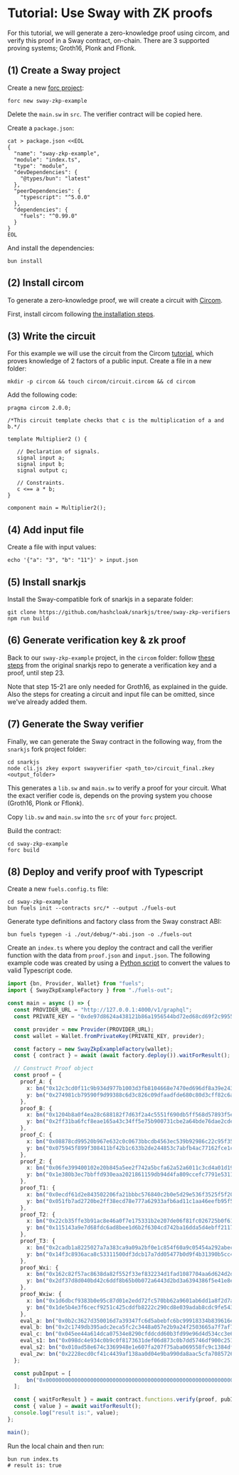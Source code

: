 # Tutorial: Use Sway with ZK proofs

For this tutorial, we will generate a zero-knowledge proof using circom, and verify this proof in a Sway contract, on-chain. There are 3 supported proving systems; Groth16, Plonk and Fflonk. 

## (1) Create a Sway project

Create a new [forc project](https://docs.fuel.network/docs/sway/introduction/forc_project/#a-forc-project):
```bash=
forc new sway-zkp-example
```

Delete the `main.sw` in `src`. The verifier contract will be copied here. 

Create a `package.json`:

```bash=
cat > package.json <<EOL
{
  "name": "sway-zkp-example",
  "module": "index.ts",
  "type": "module",
  "devDependencies": {
    "@types/bun": "latest"
  },
  "peerDependencies": {
    "typescript": "^5.0.0"
  },
  "dependencies": {
    "fuels": "^0.99.0"
  }
}
EOL
```
And install the dependencies:
```bash=
bun install
```

## (2) Install circom

To generate a zero-knowledge proof, we will create a circuit with [Circom](https://docs.circom.io/).

First, install circom following [the installation steps](https://docs.circom.io/getting-started/installation/). 

## (3) Write the circuit

For this example we will use the circuit from the Circom [tutorial](https://docs.circom.io/getting-started/writing-circuits/), which proves knowledge of 2 factors of a public input. Create a file in a new folder:
```bash=
mkdir -p circom && touch circom/circuit.circom && cd circom
```
Add the following code:
```circom=
pragma circom 2.0.0;

/*This circuit template checks that c is the multiplication of a and b.*/  

template Multiplier2 () {  

   // Declaration of signals.  
   signal input a;  
   signal input b;  
   signal output c;  

   // Constraints.  
   c <== a * b;  
}

component main = Multiplier2();
```

## (4) Add input file

Create a file with input values:
```bash=
echo '{"a": "3", "b": "11"}' > input.json
```

## (5) Install snarkjs

Install the Sway-compatible fork of snarkjs in a separate folder:

```bash=
git clone https://github.com/hashcloak/snarkjs/tree/sway-zkp-verifiers
npm run build
```

## (6) Generate verification key & zk proof

Back to our `sway-zkp-example` project, in the `circom` folder: follow [these steps](https://github.com/iden3/snarkjs/tree/master?tab=readme-ov-file#guide) from the original snarkjs repo to generate a verification key and a proof, until step 23.  

Note that step 15-21 are only needed for Groth16, as explained in the guide. Also the steps for creating a circuit and input file can be omitted, since we've already added them. 

## (7) Generate the Sway verifier

Finally, we can generate the Sway contract in the following way, from the `snarkjs` fork project folder:

```bash=
cd snarkjs
node cli.js zkey export swayverifier <path_to>/circuit_final.zkey <output_folder>
```

This generates a `lib.sw` and `main.sw` to verify a proof for your circuit. What the exact verifier code is, depends on the proving system you choose (Groth16, Plonk or Fflonk). 

Copy `lib.sw` and `main.sw` into the `src` of your `forc` project.

Build the contract:
```bash=
cd sway-zkp-example
forc build
```

## (8) Deploy and verify proof with Typescript

Create a new `fuels.config.ts` file:
```bash=
cd sway-zkp-example
bun fuels init --contracts src/* --output ./fuels-out
```

Generate type definitions and factory class from the Sway constract ABI:
```bash=
bun fuels typegen -i ./out/debug/*-abi.json -o ./fuels-out
```

Create an `index.ts` where you deploy the contract and call the verifier function with the data from `proof.json` and `input.json`. The following example code was created by using a [Python script](scripts/generate_sway.py) to convert the values to valid Typescript code. 

```typescript
import {bn, Provider, Wallet} from "fuels";
import { SwayZkpExampleFactory } from "./fuels-out";

const main = async () => {
  const PROVIDER_URL = "http://127.0.0.1:4000/v1/graphql";
  const PRIVATE_KEY = "0xde97d8624a438121b86a1956544bd72ed68cd69f2c99555b08b1e8c51ffd511c";

  const provider = new Provider(PROVIDER_URL);
  const wallet = Wallet.fromPrivateKey(PRIVATE_KEY, provider);

  const factory = new SwayZkpExampleFactory(wallet);
  const { contract } = await (await factory.deploy()).waitForResult();

  // Construct Proof object
  const proof = {
    proof_A: {
      x: bn("0x12c3cd0f11c9b934d977b1003d3fb8104668e7470ed696df8a39e24376ae8165", "hex"),
      y: bn("0x274981cb79590f9d99388c6d3c826c09dfaadfde680c80d3cff82c6abd6baedb", "hex")
    },
    proof_B: {
      x: bn("0x1204b8a0f4ea28c688182f7d63f2a4c5551f690db5ff568d57893f5e3df837c2", "hex"),
      y: bn("0x2ff31ba6fcf8eae165a43c34ff5e75b900731cbe2a64bde76dae2cde93e2304b", "hex")
    },
    proof_C: {
      x: bn("0x08878cd99520b967e632c0c0673bbcdb4563ec539b92986c22c95f3576cbb7c9", "hex"),
      y: bn("0x075945f899f308411bf42b1c633b2de244853c7abfb4ac77162fce1c0801de98", "hex")
    },
    proof_Z: {
      x: bn("0x06fe399400102e20b845a5ee2f742a5bcfa62a52a6011c3cd4a01d195a66d775", "hex"),
      y: bn("0x1e380b3ec7bbffd930eaa2021861159db94d4fa809ccefc7791e5311c8141c8e", "hex")
    },
    proof_T1: {
      x: bn("0x0ecdf61d2e843502206fa21bbbc576840c2b0e5d29e536f3525f5f20c1b9053a", "hex"),
      y: bn("0x051fb7ad2720be2ff38ecd78e777a62933afb6ad11c1aa46eefb95f5aaf976c4", "hex")
    },
    proof_T2: {
      x: bn("0x22cb35ffe3b91ac8e46a0f7e175331b2e207de06f81fc026725b0f61ade6b562", "hex"),
      y: bn("0x115143a9e7d68fdc6ad8bee1d6b2f6304cd742ba16dda5d4ebff2117df00681d", "hex")
    },
    proof_T3: {
      x: bn("0x2cadb1a8225027a7a383ca9a09a2bf0e1c854f60a9c05454a292abecc2d1245c", "hex"),
      y: bn("0x14f3c8936aca8c53311500df3dcb17a7dd05477b0d9f4b31390b5cc47a270158", "hex")
    },
    proof_Wxi: {
      x: bn("0x162c82f57ac8638da82f552f33ef832234d1fad1087704aa6d624d2d8d92c72e", "hex"),
      y: bn("0x2df37d8d040bd42c6ddf8b65b0b072a6443d2bd3a6394386f5e41e8ef211fe1d", "hex")
    },
    proof_Wxiw: {
      x: bn("0x1d6dbcf9383b0e95c87d01e2edd72fc570bb62a9601ab6dd1a8f2d7a42269158", "hex"),
      y: bn("0x1de5b4e3f6cecf9251c425cddfb8222c290cd8e039adab8cdc9fe5433020f5f8", "hex")
    },
    eval_a: bn("0x0b2c3627d350016d7a39347fc6d5abebfc6bc99918334b839616e398fea0d864", "hex"),
    eval_b: bn("0x2c1749db395adc2eca5fc2c3448a057e2b9a24f2503665a7f7af7c3dfe0c118b", "hex"),
    eval_c: bn("0x045ee44a614dca07534e8290cfddcdd60b3fd99e96d4d534cc3e6df297275b41", "hex"),
    eval_s1: bn("0x098dc4e934c0b9c0f8173631def06d873c0b7dd5746df900c251dd953860dcd7", "hex"),
    eval_s2: bn("0x010ad58e674c3369948e1e607fa207f75aba069558fc9c1384df7e4870d0a744", "hex"),
    eval_zw: bn("0x2228ecd0cf41c4439af138aa0d04e9ba990da8aac5cfa70857261ff1c01944c1", "hex")
  };

  const pubInput = [
      bn("0x0000000000000000000000000000000000000000000000000000000000000021", "hex")
  ];

  const { waitForResult } = await contract.functions.verify(proof, pubInput).call();
  const { value } = await waitForResult();
  console.log("result is:", value);
};

main();
```

Run the local chain and then run:
```bash=
bun run index.ts
# result is: true
```